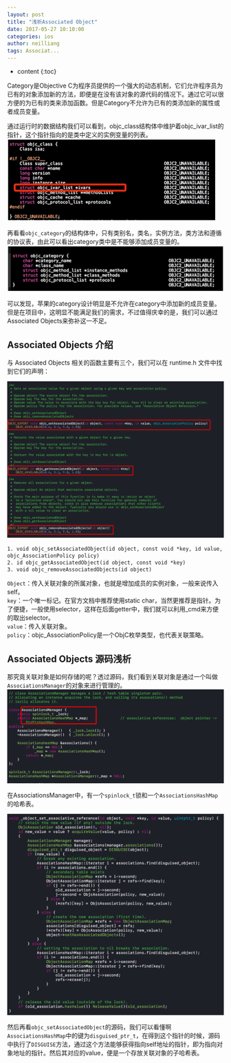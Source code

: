 ```yaml
---
layout: post
title: "浅析Associated Object"
date: 2017-05-27 10:10:00
categories: ios
author: neilliang
tags: Associat...
---
```


* content
{:toc}



Category是Objective
C为程序员提供的一个强大的动态机制，它们允许程序员为已有的对象添加新的方法，即便是在没有该对象的源代码的情况下。通过它可以很方便的为已有的类来添加函数。但是Category不允许为已有的类添加新的属性或者成员变量。

<!--more-->
通过运行时的数据结构我们可以看到，objc_class结构体中维护着objc_ivar_list的指针，这个指针指向的是类中定义的实例变量的列表。  
![](/image/qian_xi_associated_object/0a675e25ebe30d1726eeda81891321a0a75c4b9fcbf9b97548bca101646dbc9b)

再看看`objc_category`的结构体中，只有类别名，类名，实例方法，类方法和遵循的协议表，由此可以看出category类中是不能够添加成员变量的。  
![](/image/qian_xi_associated_object/daa53763fbef4e9bebc7e6551e9b65239e4466a91fdcc159e3edb67931055123)

可以发现，苹果的category设计明显是不允许在category中添加新的成员变量。但是在项目中，这明显不能满足我们的需求，不过值得庆幸的是，我们可以通过Associated
Objects来弥补这一不足。

## Associated Objects 介绍

与 Associated Objects 相关的函数主要有三个，我们可以在 runtime.h 文件中找到它们的声明：

![](/image/qian_xi_associated_object/f4a65711bcc394116f1870e352e16f93dc9727545db1e7df8cd49e50ed181a12)

    
    
    1. void objc_setAssociatedObject(id object, const void *key, id value, objc_AssociationPolicy policy)
    2. id objc_getAssociatedObject(id object, const void *key)
    3. void objc_removeAssociatedObjects(id object)
    

`Object`：传入关联对象的所属对象，也就是增加成员的实例对象，一般来说传入self。  
`key`：一个唯一标记。在官方文档中推荐使用static
char，当然更推荐是指针。为了便捷，一般使用selector，这样在后面getter中，我们就可以利用_cmd来方便的取出selector。  
`value`：传入关联对象。  
`policy`：objc_AssociationPolicy是一个ObjC枚举类型，也代表关联策略。

## Associated Objects 源码浅析

那究竟关联对象是如何存储的呢？透过源码，我们看到关联对象是通过一个叫做`AssociationsManager`的对象来进行管理的。  
![](/image/qian_xi_associated_object/4a665f77259c67de69f3d02883fef577dc4343e5e4bc1d246f0f6fff7b0b6445)

在AssociationsManager中，有一个`spinlock_t`锁和一个`AssociationsHashMap`的哈希表。

![](/image/qian_xi_associated_object/c855ee4f73bc0ef3c797fa95868c1f4b05567d1e0e98419ee3adf775d74921ae)

然后再看`objc_setAssociatedObject`的源码，我们可以看懂啊`AssociationsHashMap`中的键为`disguised_ptr_t`，在得到这个指针的时候，源码中执行了`DISGUISE`方法，通过这个方法能够获得指向self地址的指针，即为指向对象地址的指针。然后其对应的value，便是一个存放关联对象的子哈希表。

